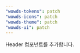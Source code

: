 ```yaml
---
"wowds-tokens": patch
"wowds-icons": patch
"wowds-theme": patch
"wowds-ui": patch
---
```


Header 컴포넌트를 추가합니다.

